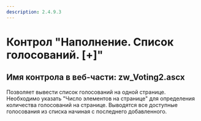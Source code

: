 ```yaml
---
description: 2.4.9.3
---
```


# Контрол "Наполнение. Список голосований. \[+\]"

## Имя контрола в веб-части: zw\_Voting2.ascx

Позволяет вывести список голосований на одной странице. Необходимо указать "Число элементов на странице" для определения количества голосований на странице. Выводятся все доступные голосования из списка начиная с последнего добавленного.


